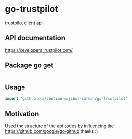 # go-trustpilot
trustpilot client api

## API documentation ##
https://developers.trustpilot.com/

## Package go get ##

``` go get github.com/cention-mujibur-rahman/go-trustpilot
```

## Usage ##

```go
import "github.com/cention-mujibur-rahman/go-trustpilot"
```
## Motivation ##
Used the structure of the api codes by influencing the https://github.com/google/go-github thanks :)